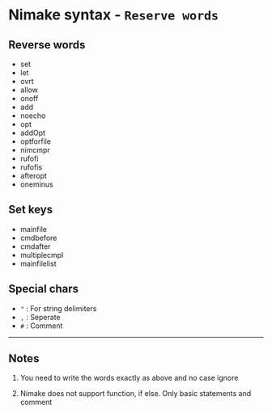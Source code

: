 # Nimake syntax - `Reserve words`

## Reverse words

-   set
-   let
-   ovrt
-   allow
-   onoff
-   add
-   noecho
-   opt
-   addOpt
-   optforfile
-   nimcmpr
-   rufofi
-   rufofis
-   afteropt
-   oneminus

## Set keys

-   mainfile
-   cmdbefore
-   cmdafter
-   multiplecmpl
-   mainfilelist

## Special chars

-   `"` : For string delimiters
-   `,` : Seperate
-   `#` : Comment

---

## Notes

1. You need to write the words exactly as above and no case ignore

2. Nimake does not support function, if else. Only basic statements and comment
